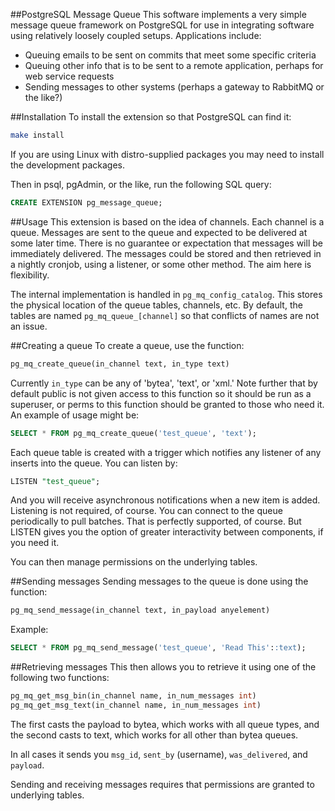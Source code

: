 ##PostgreSQL Message Queue
This software implements a very simple message queue framework on PostgreSQL
for use in integrating software using relatively loosely coupled setups.
Applications include:

 * Queuing emails to be sent on commits that meet some specific criteria
 * Queuing other info that is to be sent to a remote application, perhaps for
   web service requests
 * Sending messages to other systems (perhaps a gateway to RabbitMQ or the
   like?)

##Installation
To install the extension so that PostgreSQL can find it:

```sh
make install
```

If you are using Linux with distro-supplied packages you may need to install
the development packages.

Then in psql, pgAdmin, or the like, run the following SQL query:

```sql
CREATE EXTENSION pg_message_queue;
```

##Usage
This extension is based on the idea of channels.  Each channel is a queue.
Messages are sent to the queue and expected to be delivered at some later time.
There is no guarantee or expectation that messages will be immediately
delivered.  The messages could be stored and then retrieved in a nightly
cronjob, using a listener, or some other method.  The aim here is flexibility.

The internal implementation is handled in ``pg_mq_config_catalog``.  This stores the
physical location of the queue tables, channels, etc.  By default, the tables
are named ``pg_mq_queue_[channel]`` so that conflicts of names are not an issue.

##Creating a queue
To create a queue, use the function:

```sql
pg_mq_create_queue(in_channel text, in_type text)
```

Currently ``in_type`` can be any of 'bytea', 'text', or 'xml.'  Note further that by
default public is not given access to this function so it should be run as a
superuser, or perms to this function should be granted to those who need it.  An
example of usage might be:

```sql
SELECT * FROM pg_mq_create_queue('test_queue', 'text');
```

Each queue table is created with a trigger which notifies any listener of any
inserts into the queue.  You can listen by:

```sql
LISTEN "test_queue";
```

And you will receive asynchronous notifications when a new item is added.
Listening is not required, of course.  You can connect to the queue periodically
to pull batches.  That is perfectly supported, of course.  But LISTEN gives you
the option of greater interactivity between components, if you need it.

You can then manage permissions on the underlying tables.

##Sending messages
Sending messages to the queue is done using the function:

```sql
pg_mq_send_message(in_channel text, in_payload anyelement)
```

Example:

```sql
SELECT * FROM pg_mq_send_message('test_queue', 'Read This'::text);
```

##Retrieving messages
This then allows you to retrieve it using one of the following two functions:

```sql
pg_mq_get_msg_bin(in_channel name, in_num_messages int)
pg_mq_get_msg_text(in_channel name, in_num_messages int)
```

The first casts the payload to bytea, which works with all queue types, and the
second casts to text, which works for all other than bytea queues.

In all cases it sends you ``msg_id``, ``sent_by`` (username), ``was_delivered``, and
``payload``.

Sending and receiving messages requires that permissions are granted to
underlying tables.

<!--
vim: ft=markdown
-->

